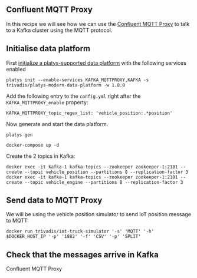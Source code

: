 ## Confluent MQTT Proxy

In this recipe we will see how we can use the [Confluent MQTT Proxy](https://docs.confluent.io/current/kafka-mqtt/index.html) to talk to a Kafka cluster using the MQTT protocol. 

## Initialise data platform

First [initialize a platys-supported data platform](../documentation/getting-started) with the following services enabled

```
platys init --enable-services KAFKA_MQTTPROXY,KAFKA -s trivadis/platys-modern-data-platform -w 1.8.0
```
Add the following entry to the `config.yml` right after the `KAFKA_MQTTPROXY_enable` property:

```
KAFKA_MQTTPROXY_topic_regex_list: 'vehicle_position:.*position'
```

Now generate and start the data platform. 

```
platys gen

docker-compose up -d
```

Create the 2 topics in Kafka:

```
docker exec -it kafka-1 kafka-topics --zookeeper zookeeper-1:2181 --create --topic vehicle_position --partitions 8 --replication-factor 3
docker exec -it kafka-1 kafka-topics --zookeeper zookeeper-1:2181 --create --topic vehicle_engine --partitions 8 --replication-factor 3
```

## Send data to MQTT Proxy

We will be using the vehicle position simulator to send IoT position message to MQTT:
```
docker run trivadis/iot-truck-simulator '-s' 'MQTT' '-h' $DOCKER_HOST_IP '-p' '1882' '-f' 'CSV' '-p' 'SPLIT'
```

## Check that the messages arrive in Kafka

Confluent MQTT Proxy

